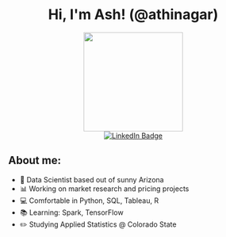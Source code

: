 <h1 align="center">
  Hi, I'm Ash! (@athinagar)
</h1>

<div id="header" align="center">
  <img src="https://media.giphy.com/media/QTfX9Ejfra3ZmNxh6B/giphy.gif" width="200"/>
</div>

<div id="badges", align=center>
  <a href="https://www.linkedin.com/in/ashthinagar/">
    <img src="https://img.shields.io/badge/LinkedIn-blue?style=for-the-badge&logo=linkedin&logoColor=white" alt="LinkedIn Badge"/>
  </a>
</div>
  
<h2 align=left>
    About me: 
</h2>
  
  - 🌵 Data Scientist based out of sunny Arizona
  - 📊 Working on market research and pricing projects
  - 💻 Comfortable in Python, SQL, Tableau, R
  - 📚 Learning: Spark, TensorFlow
  - ✏️ Studying Applied Statistics @ Colorado State

<!---
athinagar/athinagar is a ✨ special ✨ repository because its `README.md` (this file) appears on your GitHub profile.
You can click the Preview link to take a look at your changes.
--->
